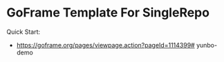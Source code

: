 # GoFrame Template For SingleRepo

Quick Start: 
- https://goframe.org/pages/viewpage.action?pageId=1114399# yunbo-demo
